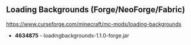## Loading Backgrounds (Forge/NeoForge/Fabric)
https://www.curseforge.com/minecraft/mc-mods/loading-backgrounds

- **4634875** - loadingbackgrounds-1.1.0-forge.jar
